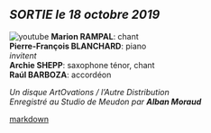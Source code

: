## *SORTIE le 18 octobre 2019*

<div style="margin: 0" class="force-float-images-left clearfix text-left">

![youtube](https://www.youtube.com/watch?v=wbv88CRV3JI&list=PL5qp3t801Mh906POSR69Ta3-JcIs6YTe7)
__Marion RAMPAL__: chant  
__Pierre-François BLANCHARD__: piano  
*invitent*  
__Archie SHEPP__: saxophone ténor, chant  
__Raúl BARBOZA__: accordéon

</div>

*Un disque ArtOvations / l’Autre Distribution*  
*Enregistré au Studio de Meudon par __Alban Moraud__*

[markdown](leSecret/leSecret.exp)